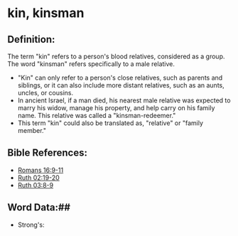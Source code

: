 # kin, kinsman #

## Definition: ##

The term "kin" refers to a person's blood relatives, considered as a group. The word "kinsman" refers specifically to a male relative.

* "Kin" can only refer to a person's close relatives, such as parents and siblings, or it can also include more distant relatives, such as an aunts, uncles, or cousins.
* In ancient Israel, if a man died, his nearest male relative was expected to marry his widow, manage his property, and help carry on his family name. This relative was called a "kinsman-redeemer."
* This term "kin" could also be translated as, "relative" or "family member."
 
## Bible References: ##

* [Romans 16:9-11](rc://en/tn/help/rom/16/09)
* [Ruth 02:19-20](rc://en/tn/help/rut/02/19)
* [Ruth 03:8-9](rc://en/tn/help/rut/03/08)

## Word Data:##

* Strong's: 

